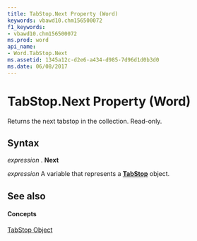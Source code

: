 ```yaml
---
title: TabStop.Next Property (Word)
keywords: vbawd10.chm156500072
f1_keywords:
- vbawd10.chm156500072
ms.prod: word
api_name:
- Word.TabStop.Next
ms.assetid: 1345a12c-d2e6-a434-d985-7d96d1d0b3d0
ms.date: 06/08/2017
---
```



# TabStop.Next Property (Word)

Returns the next tabstop in the collection. Read-only.


## Syntax

 _expression_ . **Next**

 _expression_ A variable that represents a **[TabStop](Word.TabStop.md)** object.


## See also


#### Concepts


[TabStop Object](Word.TabStop.md)

